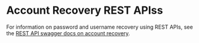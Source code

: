 # Account Recovery REST APIss
    
For information on password and username recovery using REST APIs, see the [REST API swagger docs on account recovery](https://docs.wso2.com/display/IS511/apidocs/account-recovery/).
    
<!--!!! info "Related topics" 
    For information on password and username recovery via the UI instead,
    see [Account Recovery](../../../guides/identity-lifecycles/username-recovery/).
-->